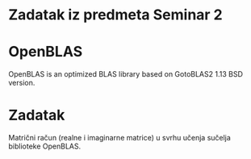 # Zadatak iz predmeta Seminar 2

# OpenBLAS

OpenBLAS is an optimized BLAS library based on GotoBLAS2 1.13 BSD version.

# Zadatak

Matrični račun (realne i imaginarne matrice) u svrhu učenja sučelja biblioteke OpenBLAS.

